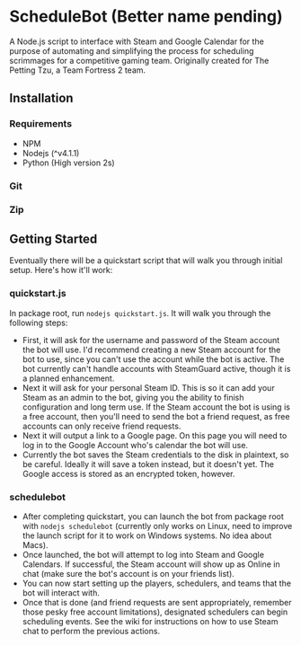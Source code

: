 # ScheduleBot (Better name pending)

A Node.js script to interface with Steam and Google Calendar for the purpose of automating and simplifying the process for scheduling scrimmages for a competitive gaming team.  Originally created for The Petting Tzu, a Team Fortress 2 team.

## Installation

### Requirements
* NPM
* Nodejs (^v4.1.1)
* Python (High version 2s)

### Git

### Zip

## Getting Started
Eventually there will be a quickstart script that will walk you through initial setup.  Here's how it'll work:

### quickstart.js
In package root, run `nodejs quickstart.js`.  It will walk you through the following steps:
* First, it will ask for the username and password of the Steam account the bot will use.  I'd recommend creating a new Steam account for the bot to use, since you can't use the account while the bot is active.  The bot currently can't handle accounts with SteamGuard active, though it is a planned enhancement.
* Next it will ask for your personal Steam ID.  This is so it can add your Steam as an admin to the bot, giving you the ability to finish configuration and long term use.  If the Steam account the bot is using is a free account, then you'll need to send the bot a friend request, as free accounts can only receive friend requests.
* Next it will output a link to a Google page.  On this page you will need to log in to the Google Account who's calendar the bot will use.
* Currently the bot saves the Steam credentials to the disk in plaintext, so be careful.  Ideally it will save a token instead, but it doesn't yet.  The Google access is stored as an encrypted token, however.

### schedulebot
* After completing quickstart, you can launch the bot from package root with `nodejs schedulebot` (currently only works on Linux, need to improve the launch script for it to work on Windows systems.  No idea about Macs).
* Once launched, the bot will attempt to log into Steam and Google Calendars.  If successful, the Steam account will show up as Online in chat (make sure the bot's account is on your friends list).
* You can now start setting up the players, schedulers, and teams that the bot will interact with.
* Once that is done (and friend requests are sent appropriately, remember those pesky free account limitations), designated schedulers can begin scheduling events.  See the wiki for instructions on how to use Steam chat to perform the previous actions.
